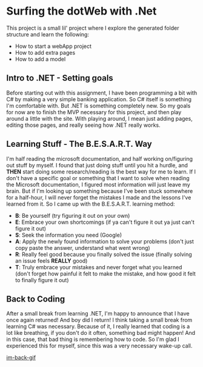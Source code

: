 ﻿# Surfing the dotWeb with .Net
This project is a small lil' project where I explore the generated folder structure and learn the following:
* How to start a webApp project
* How to add extra pages
* How to add a model

## Intro to .NET - Setting goals
Before starting out with this assignment, I have been programming a bit with C# by making a very simple banking application.
So C# itself is something I'm comfortable with.
But .NET is something completely new.
So my goals for now are to finish the MVP necessary for this project, and then play around a little with the site.
With playing around, I mean just adding pages, editing those pages, and really seeing how .NET really works.

## Learning Stuff - The B.E.S.A.R.T. Way
I'm half reading the microsoft documentation, and half working on/figuring out stuff by myself.
I found that just doing stuff until you hit a hurdle, and **THEN** start doing some research/reading is the best way for me to learn.
If I don't have a specific goal or something that I want to solve when reading the Microsoft documentation, I figured most information will just leave my brain.
But if I'm looking up something because I've been stuck somewhere for a half-hour, I will never forget the mistakes I made and the lessons I've learned from it.
So I came up with the B.E.S.A.R.T. learning method:

<!-- I came up with this method for two reasons: I really, really enjoy this way of learning and I enjoy inventing new acronyms even more -->
* **B**: Be yourself (try figuring it out on your own)
* **E**: Embrace your own shortcomings (if ya can't figure it out ya just can't figure it out)
* **S**: Seek the information you need (Google)
* **A**: Apply the newly found information to solve your problems (don't just copy paste the answer, understand what went wrong)
* **R**: Really feel good because you finally solved the issue (finally solving an issue feels **REALLY** good) 
* **T**: Truly embrace your mistakes and never forget what you learned (don't forget how painful it felt to make the mistake, and how good it felt to finally figure it out)

## Back to Coding
After a small break from learning .NET, I'm happy to announce that I have once again returned! And boy did I return! I think taking a small break from learning C# was necessary. Because of it, I really learned that coding is a lot like breathing, if you don't do it often, something bad might happen! And in this case, that bad thing is remembering how to code. So I'm glad I experienced this for myself, since this was a very necessary wake-up call.

[im-back-gif](readme-images/im-back-baby-futurama.gif)  